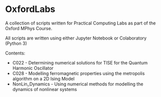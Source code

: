 
# OxfordLabs
A collection of scripts written for Practical Computing Labs as part of the Oxford MPhys Course. 

All scripts are written using either Jupyter Notebook or Colaboratory (Python 3) 

Contents: 
* C022 - Determining numerical solutions for TISE for the Quantum Harmonic Oscillator 
* C028 - Modelling ferromagnetic properties using the metropolis algorithm on a 2D Ising Model
* NonLin_Dynamics - Using numerical methods for modelling the dynamics of nonlinear systems
